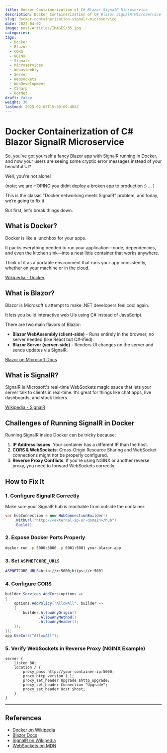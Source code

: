 ```yaml
---
title: Docker Containerization of C# Blazor SignalR Microservice
description: Docker Containerization of C# Blazor SignalR Microservice
slug: docker-containerization-signalr-microservice
date: 2022-04-02
image: post/Articles/IMAGES/35.jpg
categories: 
tags:
  - Docker
  - Blazor
  - CORS
  - NGINX
  - Signalr
  - Microservices
  - Webassembly
  - Server
  - Websockets
  - WebDevelopment
  - CSharp
  - DotNet
draft: false
weight: 30
lastmod: 2025-02-03T15:39:09.404Z
---
```

# Docker Containerization of C# Blazor SignalR Microservice

So, you've got yourself a fancy Blazor app with SignalR running in Docker, and now your users are seeing some cryptic error messages instead of your beautiful UI?

Well, you're not alone!

(note; we are HOPING you didnt deploy a broken app to production :) ... )

This is the classic "Docker networking meets SignalR" problem, and today, we’re going to fix it.

But first, let's break things down.

## What is Docker?

Docker is like a lunchbox for your apps.

It packs everything needed to run your application—code, dependencies, and even the kitchen sink—into a neat little container that works anywhere.

Think of it as a portable environment that runs your app consistently, whether on your machine or in the cloud.

[Wikipedia - Docker](https://en.wikipedia.org/wiki/Docker_\(software\))

## What is Blazor?

Blazor is Microsoft's attempt to make .NET developers feel cool again.

It lets you build interactive web UIs using C# instead of JavaScript.

There are two main flavors of Blazor:

* **Blazor WebAssembly (client-side)** - Runs entirely in the browser, no server needed (like React but C#-ified).
* **Blazor Server (server-side)** - Renders UI changes on the server and sends updates via SignalR.

[Blazor on Microsoft Docs](https://learn.microsoft.com/en-us/aspnet/core/blazor/)

## What is SignalR?

SignalR is Microsoft's real-time WebSockets magic sauce that lets your server talk to clients in real-time. It’s great for things like chat apps, live dashboards, and stock tickers.

[Wikipedia - SignalR](https://en.wikipedia.org/wiki/SignalR)

## Challenges of Running SignalR in Docker

Running SignalR inside Docker can be tricky because:

1. **IP Address Issues**: Your container has a different IP than the host.
2. **CORS & WebSockets**: Cross-Origin Resource Sharing and WebSocket connections might not be properly configured.
3. **Reverse Proxy Conflicts**: If you're using NGINX or another reverse proxy, you need to forward WebSockets correctly.

## How to Fix It

### 1. Configure SignalR Correctly

Make sure your SignalR hub is reachable from outside the container:

```csharp
var hubConnection = new HubConnectionBuilder()
    .WithUrl("http://<external-ip-or-domain>/hub")
    .Build();
```

### 2. Expose Docker Ports Properly

```bash
docker run -p 5000:5000 -p 5001:5001 your-blazor-app
```

### 3. Set `ASPNETCORE_URLS`

```bash
ASPNETCORE_URLS=http://+:5000;https://+:5001
```

### 4. Configure CORS

```csharp
builder.Services.AddCors(options =>
{
    options.AddPolicy("AllowAll", builder =>
    {
        builder.AllowAnyOrigin()
               .AllowAnyMethod()
               .AllowAnyHeader();
    });
});
app.UseCors("AllowAll");
```

### 5. Verify WebSockets in Reverse Proxy (NGINX Example)

```nginx
server {
    listen 80;
    location / {
        proxy_pass http://your-container-ip:5000;
        proxy_http_version 1.1;
        proxy_set_header Upgrade $http_upgrade;
        proxy_set_header Connection "Upgrade";
        proxy_set_header Host $host;
    }
}
```

<!-- 


## Conclusion
Dockerizing Blazor SignalR apps can be tricky, but with these fixes, you’ll be on your way to real-time awesomeness. Now go forth and conquer the web!
-->

***

## References

* [Docker on Wikipedia](https://en.wikipedia.org/wiki/Docker_\(software\))
* [Blazor Docs](https://learn.microsoft.com/en-us/aspnet/core/blazor/)
* [SignalR on Wikipedia](https://en.wikipedia.org/wiki/SignalR)
* [WebSockets on MDN](https://developer.mozilla.org/en-US/docs/Web/API/WebSockets_API)
